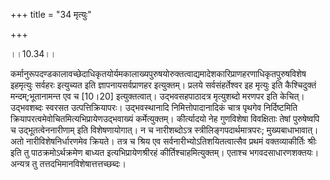 +++
title = "34 मृत्युः"

+++
  
  
।।10.34।।  
  
कर्मानुरूपदण्डकालावच्छेदाधिकृतयोर्यमकालाख्यपुरुषयोरुक्तत्वाद्यमादेशकारिप्राणहरणाधिकृतपुरुषविशेष
इहमृत्युः सर्वहरः इत्युच्यत इति ज्ञापनायसर्वप्राणहर इत्युक्तम्। प्रलये
सर्वसंहर्तेश्वर इह मृत्युः इति कैश्चिदुक्तं मन्दम्;भूतानामन्त एव च
\[10।20\] इत्युक्तत्वात्। उद्भवसहपाठादत्र मृत्युशब्दो मरणपर इति केचित्।
उद्भवशब्दः स्वरसत उत्पत्तिक्रियापरः। उद्भवस्थानादि निमित्तोपादानादिकं
चात्र पृथगेव निर्दिष्टमिति क्रियापरत्वमेवोचितमित्यभिप्रायेणउद्भवाख्यं
कर्मेत्युक्तम्। कीर्त्यादयो नेह गुणविशेषा विवक्षिताः तेषां पुरुषेष्वपि च
उद्भूतत्वेननारीणाम् इति विशेषणायोगात्। न च नारीशब्दोऽत्र
स्त्रीलिङ्गपदार्थमात्रपरः; मुख्यबाधाभावात्। अतो नारीविशेषनिर्धारणमेव
क्रियते। तत्र च श्रिय एव सर्वनारीभ्योऽतिशयितत्वात्सैव प्रथमं
वक्तव्याकीर्तिः श्रीः इति तु पाठक्रमोऽर्थक्रमेण बाध्यत
इत्यभिप्रायेणश्रीरहं कीर्तिश्चाहमित्युक्तम्। एताश्च भगवदसाधारणशक्तयः।
अन्यत्र तु तत्तदभिमानविशेषात्तत्तच्छब्दः।  
  
